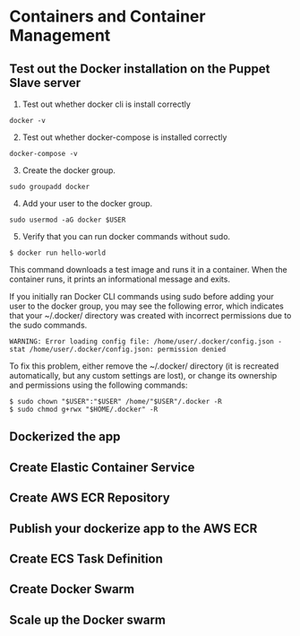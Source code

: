 # Containers and Container Management 

## Test out the Docker installation on the Puppet Slave server

1. Test out whether docker cli is install correctly

```
docker -v
```

2. Test out whether docker-compose is installed correctly

```
docker-compose -v
```

3. Create the docker group.

```
sudo groupadd docker
```

4. Add your user to the docker group.

```
sudo usermod -aG docker $USER
```

5. Verify that you can run docker commands without sudo.

```
$ docker run hello-world
```

This command downloads a test image and runs it in a container. When the container runs, it prints an informational message and exits.

If you initially ran Docker CLI commands using sudo before adding your user to the docker group, you may see the following error, which indicates that your ~/.docker/ directory was created with incorrect permissions due to the sudo commands.
```
WARNING: Error loading config file: /home/user/.docker/config.json -
stat /home/user/.docker/config.json: permission denied
```

To fix this problem, either remove the ~/.docker/ directory (it is recreated automatically, but any custom settings are lost), or change its ownership and permissions using the following commands:

```
$ sudo chown "$USER":"$USER" /home/"$USER"/.docker -R
$ sudo chmod g+rwx "$HOME/.docker" -R
```

## Dockerized the app

## Create Elastic Container Service

## Create AWS ECR Repository

## Publish your dockerize app to the AWS ECR

## Create ECS Task Definition

## Create Docker Swarm 

## Scale up the Docker swarm